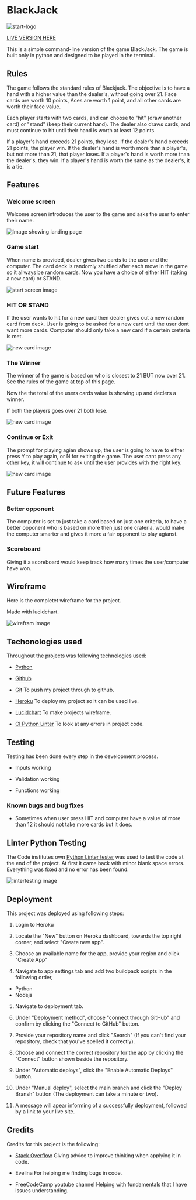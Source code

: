 # BlackJack

<img src="readmeimg/startlogo.png" alt="start-logo">

[LIVE VERSION HERE](https://blackjackgame.herokuapp.com)

This is a simple command-line version of the game BlackJack. The game is built only in python and designed to be played in the terminal.

## Rules

The game follows the standard rules of Blackjack. The objective is to have a hand with a higher value than the dealer's, without going over 21.
Face cards are worth 10 points, Aces are worth 1 point, 
and all other cards are worth their face value.

Each player starts with two cards, and can choose to "hit" (draw another card) or "stand" (keep their current hand). The dealer also draws cards, and must continue to hit until their hand is worth at least 12 points.

If a player's hand exceeds 21 points, they lose. If the dealer's hand exceeds 21 points, the player win. 
If the dealer's hand is worth more than a player's, but not more than 21, that player loses. If a player's hand is worth more than the dealer's, 
they win. If a player's hand is worth the same as the dealer's, it is a tie.



## Features

### Welcome screen

Welcome screen introduces the user to the game and asks the user to enter their name.

<img src="readmeimg/welcomescreen.png" alt="Image showing landing page">

### Game start

When name is provided, dealer gives two cards to the user and the computer.
The card deck is randomly shuffled after each move in the game so it allways be random cards.
Now you have a choice of either HIT (taking a new card) or STAND.

<img src="readmeimg/gamestarts.png" alt="start screen image">


### HIT OR STAND

If the user wants to hit for a new card then dealer gives out a new random card from deck.
User is going to be asked for a new card until the user dont want more cards.
Computer should only take a new card if a certein creteria is met. 


<img src="readmeimg/newcard.png" alt="new card image">



### The Winner

The winner of the game is based on who is closest to 21 BUT now over 21. See the rules of the game at top of this page.

Now the the total of the users cards value is showing up and declers a winner.

If both the players goes over 21 both lose.

<img src="readmeimg/winnerimg.png" alt="new card image">

### Continue or Exit

The prompt for playing agian shows up, the user is going to have to either press Y to play again,
or N for exiting the game. The user cant press any other key, it will continue to ask until the user
provides with the right key. 

<img src="readmeimg/playagianimg.png" alt="new card image">



## Future Features

### Better opponent

The computer is set to just take a card based on just one criteria, to have a better opponent who is based on more then just one crateria,
would make the computer smarter and gives it more a fair opponent to play agianst.


### Scoreboard

Giving it a scoreboard would keep track how many times the user/computer have won.



## Wireframe

Here is the completet wireframe for the project.

Made with lucidchart.


<img src="readmeimg/wireframeimg.png" alt="wirefram image">



## Techonologies used

Throughout the projects was following technologies used:

- [Python](https://www.python.org)

- [Github](https://github.com/)

- [Git](https://git-scm.com)
To push my project through to github.

- [Heroku](https://heroku.com/)
To deploy my project so it can be used live.

- [Lucidchart](https://lucid.app/)
To make projects wireframe.

- [CI Python Linter](https://pep8ci.herokuapp.com/#)
To look at any errors in project code.


## Testing

Testing has been done every step in the development process.

- Inputs working

- Validation working

- Functions working 



### Known bugs and bug fixes

- Sometimes when user press HIT and computer have a value of more than 12 it should not take more cards but it does.



## Linter Python Testing

The Code institutes own [Python Linter tester](https://pep8ci.herokuapp.com/#) was used to test the code at the end of the project. At first it came back with minor blank space errors. Everything was fixed and no error has been found.

<img src="readmeimg/lintertesting.png" alt="lintertesting image">



## Deployment


This project was deployed using following steps:

1. Login to Heroku

2. Locate the "New" button on Heroku dashboard, towards the top right corner, and select "Create new app".

3. Choose an available name for the app, provide your region and click "Create App"

4. Navigate to app settings tab and add two buildpack scripts in the following order,

 - Python
 - Nodejs

5. Navigate to deployment tab.

6. Under "Deployment method", choose "connect through GitHub" and confirm by clicking the "Connect to GitHub" button.

7. Provide your repository name and click "Search" (If you can't find your repository, check that you've spelled it correctly).

8. Choose and connect the correct repository for the app by clicking the "Connect" button shown beside the repository.

9. Under "Automatic deploys", click the "Enable Automatic Deploys" button.

10. Under "Manual deploy", select the main branch and click the "Deploy Bransh" button (The deployment can take a minute or two).

11. A message will apear informing of a successfully deployment, followed by a link to your live site.



## Credits

Credits for this project is the following:

- [Stack Overflow](https://stackoverflow.com)
 Giving advice to improve thinking when applying it in code.

- Evelina 
 For helping me finding bugs in code.

 - FreeCodeCamp youtube channel
  Helping with fundamentals that I have issues understanding.
 